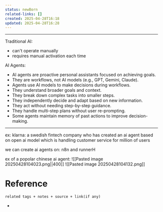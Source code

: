 ```yaml
---
status: newBorn
related-links: []
created: 2025-04-28T16:18
updated: 2025-04-28T16:28
---
```

---

Traditional AI:
- can't operate manually
- requires manual activation each time

AI Agents:
- AI agents are proactive personal assistants focused on achieving goals.
- They are workflows, not AI models (e.g., GPT, Gemini, Claude).
- Agents use AI models to make decisions during workflows.
- They understand broader goals and context.
- They break down complex tasks into smaller steps.
- They independently decide and adapt based on new information.
- They act without needing step-by-step guidance.
- They handle multi-step plans without user re-prompting.
- Some agents maintain memory of past actions to improve decision-making.

---

ex: klarna: a swedish fintech company who has created an ai agent based on open ai model which is handling customer service for million of users

we can create ai agents on: n8n and runnerH


ex of a popolar chinese ai agent: 
![[Pasted image 20250428104023.png||400]]
![[Pasted image 20250428104132.png]]


# Reference
`related tags + notes + source + link(if any)`
 

- 